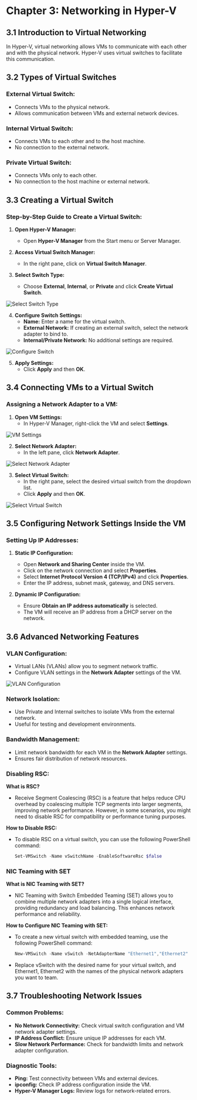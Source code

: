 # Chapter 3: Networking in Hyper-V

## 3.1 Introduction to Virtual Networking

In Hyper-V, virtual networking allows VMs to communicate with each other and with the physical network. Hyper-V uses virtual switches to facilitate this communication.

## 3.2 Types of Virtual Switches

### External Virtual Switch:
- Connects VMs to the physical network.
- Allows communication between VMs and external network devices.

### Internal Virtual Switch:
- Connects VMs to each other and to the host machine.
- No connection to the external network.

### Private Virtual Switch:
- Connects VMs only to each other.
- No connection to the host machine or external network.

## 3.3 Creating a Virtual Switch

### Step-by-Step Guide to Create a Virtual Switch:

1. **Open Hyper-V Manager:**
   - Open **Hyper-V Manager** from the Start menu or Server Manager.

2. **Access Virtual Switch Manager:**
   - In the right pane, click on **Virtual Switch Manager**.

3. **Select Switch Type:**
   - Choose **External**, **Internal**, or **Private** and click **Create Virtual Switch**.

![Select Switch Type](https://mylemans.online/assets/img/Hyper-V-Guide/Chapter-03/Chapter-03-3-3.png)

4. **Configure Switch Settings:**
   - **Name:** Enter a name for the virtual switch.
   - **External Network:** If creating an external switch, select the network adapter to bind to.
   - **Internal/Private Network:** No additional settings are required.

![Configure Switch](https://mylemans.online/assets/img/Hyper-V-Guide/Chapter-03/Chapter-03-3-4.png)

5. **Apply Settings:**
   - Click **Apply** and then **OK**.

## 3.4 Connecting VMs to a Virtual Switch

### Assigning a Network Adapter to a VM:

1. **Open VM Settings:**
   - In Hyper-V Manager, right-click the VM and select **Settings**.

![VM Settings](https://mylemans.online/assets/img/Hyper-V-Guide/Chapter-03/Chapter-03-4-1.png)

2. **Select Network Adapter:**
   - In the left pane, click **Network Adapter**.

![Select Network Adapter](https://mylemans.online/assets/img/Hyper-V-Guide/Chapter-03/Chapter-03-4-2.png)

3. **Select Virtual Switch:**
   - In the right pane, select the desired virtual switch from the dropdown list.
   - Click **Apply** and then **OK**.

![Select Virtual Switch](https://mylemans.online/assets/img/Hyper-V-Guide/Chapter-03/Chapter-03-4-3.png)

## 3.5 Configuring Network Settings Inside the VM

### Setting Up IP Addresses:

1. **Static IP Configuration:**
   - Open **Network and Sharing Center** inside the VM.
   - Click on the network connection and select **Properties**.
   - Select **Internet Protocol Version 4 (TCP/IPv4)** and click **Properties**.
   - Enter the IP address, subnet mask, gateway, and DNS servers.

2. **Dynamic IP Configuration:**
   - Ensure **Obtain an IP address automatically** is selected.
   - The VM will receive an IP address from a DHCP server on the network.

## 3.6 Advanced Networking Features

### VLAN Configuration:
- Virtual LANs (VLANs) allow you to segment network traffic.
- Configure VLAN settings in the **Network Adapter** settings of the VM.

![VLAN Configuration](https://mylemans.online/assets/img/Hyper-V-Guide/Chapter-03/Chapter-03-6-1.png)

### Network Isolation:
- Use Private and Internal switches to isolate VMs from the external network.
- Useful for testing and development environments.

### Bandwidth Management:
- Limit network bandwidth for each VM in the **Network Adapter** settings.
- Ensures fair distribution of network resources.

### Disabling RSC:
**What is RSC?**
- Receive Segment Coalescing (RSC) is a feature that helps reduce CPU overhead by coalescing multiple TCP segments into larger segments, improving network performance. However, in some scenarios, you might need to disable RSC for compatibility or performance tuning purposes.

**How to Disable RSC:**
- To disable RSC on a virtual switch, you can use the following PowerShell command:
  ```powershell
  Set-VMSwitch -Name vSwitchName -EnableSoftwareRsc $false
  ```
  
### NIC Teaming with SET

**What is NIC Teaming with SET?**
- NIC Teaming with Switch Embedded Teaming (SET) allows you to combine multiple network adapters into a single logical interface, providing redundancy and load balancing. This enhances network performance and reliability.

**How to Configure NIC Teaming with SET:**
- To create a new virtual switch with embedded teaming, use the following PowerShell command:
  
  ```powershell
  New-VMSwitch -Name vSwitch -NetAdapterName "Ethernet1","Ethernet2" -EnableEmbeddedTeaming $true
  ```
  
 - Replace vSwitch with the desired name for your virtual switch, and Ethernet1, Ethernet2 with the names of the physical network adapters you want to team.

## 3.7 Troubleshooting Network Issues

### Common Problems:
- **No Network Connectivity:** Check virtual switch configuration and VM network adapter settings.
- **IP Address Conflict:** Ensure unique IP addresses for each VM.
- **Slow Network Performance:** Check for bandwidth limits and network adapter configuration.

### Diagnostic Tools:
- **Ping:** Test connectivity between VMs and external devices.
- **ipconfig:** Check IP address configuration inside the VM.
- **Hyper-V Manager Logs:** Review logs for network-related errors.
